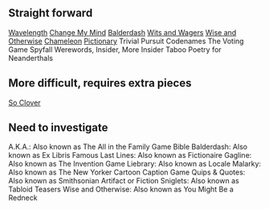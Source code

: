 Straight forward
---
[Wavelength](https://boardgamegeek.com/boardgame/262543/wavelength)
[Change My Mind](https://boardgamegeek.com/boardgame/386961/change-my-mind)
[Balderdash](https://boardgamegeek.com/boardgame/163/balderdash)
[Wits and Wagers](https://boardgamegeek.com/boardgame/20100/wits-and-wagers)
[Wise and Otherwise](https://boardgamegeek.com/boardgame/2652/wise-and-otherwise)
[Chameleon](https://boardgamegeek.com/boardgame/227072/the-chameleon)
[Pictionary](https://boardgamegeek.com/boardgame/2281/pictionary)
Trivial Pursuit
Codenames
The Voting Game
Spyfall
Werewords, Insider, More Insider
Taboo
Poetry for Neanderthals

More difficult, requires extra pieces
---
[So Clover](https://boardgamegeek.com/boardgame/329839/so-clover)

Need to investigate
---
A.K.A.: Also known as The All in the Family Game
Bible Balderdash: Also known as Ex Libris
Famous Last Lines: Also known as Fictionaire
Gagline: Also known as The Invention Game
Liebrary: Also known as Locale
Malarky: Also known as The New Yorker Cartoon Caption Game
Quips & Quotes: Also known as Smithsonian Artifact or Fiction
Sniglets: Also known as Tabloid Teasers
Wise and Otherwise: Also known as You Might Be a Redneck
